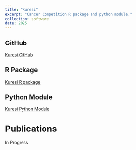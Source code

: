 ```yaml
---
title: "Kuresi"
excerpt: "Cancer Competition R package and python module."
collection: software
date: 2025
---
```


## GitHub
[Kuresi GitHub](https://github.com/patrickCNMartin/Kuresi)

## R Package
[Kuresi R package](https://github.com/patrickCNMartin/Kuresi/tree/main/R/Kuresi)

## Python Module
[Kuresi Python Module](https://github.com/patrickCNMartin/Kuresi/tree/main/python)

# Publications
In Progress